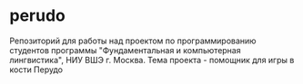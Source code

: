 # perudo
Репозиторий для работы над проектом по программированию студентов программы "Фундаментальная и компьютерная лингвистика", НИУ ВШЭ г. Москва. Тема проекта - помощник для игры в кости Перудо
